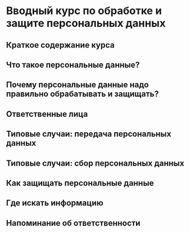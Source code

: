 # Вводный курс по обработке и защите персональных данных

## Краткое содержание курса

## Что такое персональные данные?

## Почему персональные данные надо правильно обрабатывать и защищать?

## Ответственные лица

## Типовые случаи: передача персональных данных

## Типовые случаи: сбор персональных данных

## Как защищать персональные данные

## Где искать информацию

## Напоминание об ответственности